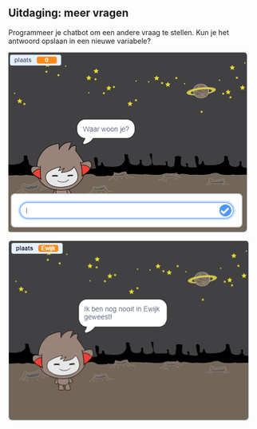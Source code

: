 ## Uitdaging: meer vragen

Programmeer je chatbot om een ​​andere vraag te stellen. Kun je het antwoord opslaan in een nieuwe variabele?

![Meer vragen](images/chatbot-question1.png)

![Meer vragen](images/chatbot-question2.png)